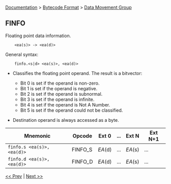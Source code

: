 [Documentation](../../README.md) > [Bytecode Format](../README.md) > [Data Movement Group](../InstructionsDataMovel.md)

## FINFO

Floating point data information.

        <ea(s)> -> <ea(d)>

General syntax:

        finfo.<s|d> <ea(s)>, <ea(d)>

* Classifies the floating point operand. The result is a bitvector:
    - Bit 0 is set if the operand is non-zero.
    - Bit 1 is set if the operand is negative.
    - Bit 2 is set if the operand is subnormal.
    - Bit 3 is set if the operand is infinite.
    - Bit 4 is set if the operand is Not A Number.
    - Bit 5 is set if the operand could not be classified.

* Destination operand is always accessed as a byte.

| Mnemonic | Opcode | Ext 0 | ... | Ext N | Ext N+1 |
| - | - | - | - | - | - |
| `finfo.s <ea(s)>, <ea(d)>` | FINFO_S | *EA*(d) | ... | *EA*(s) | ... |
| `finfo.d <ea(s)>, <ea(d)>` | FINFO_D | *EA*(d) | ... | *EA*(s) | ... |

[<< Prev](./d_10.md) | [Next >>](./d_12.md)
